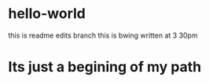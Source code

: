 # hello-world
this is readme edits branch 
this is bwing written at 3 30pm
# Its just a begining of my path
